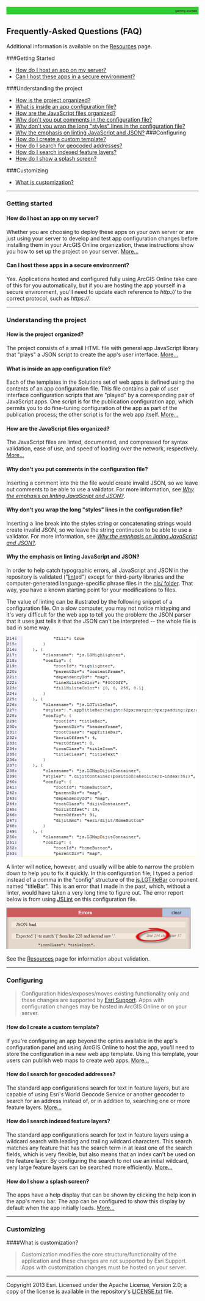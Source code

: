 [host an app on my server]: markdown/HowToHostAppOnYourServer.md
[how the project is organized]: HowProjectIsOrganized.md
[app configuration file]: markdown/UnderstandingConfigurationFile.md
[JavaScript files organized]: markdown/HowJavaScriptFilesAreOrganized.md
[create a custom template]: markdown/HowToCreateCustomTemplate.md
[search for geocoded addresses]: markdown/HowToSearchForGeocodedAddresses.md
[search indexed feature layers]: markdown/HowToSearchIndexedFeatureLayers.md
[show a splash screen]: markdown/HowToShowSplashScreen.md
[sample of invalid JSON]: markdown/images/invalidJSON.png "sample of invalid JSON"
[sample of JSLint check of invalid JSON]: markdown/images/invalidJSONLinted.png "sample of JSLint check of invalid JSON"
[lint]: http://en.wikipedia.org/wiki/Lint_(software)
[JSLint]: http://www.jslint.com/
[js.LGTitleBar]: http://localgovtemplates2.esri.com/support/local-government-online-apps/doc/js2_doc/js.LGTitleBar.html

[nls/ folder]: ../nls/
[Resources]: markdown/Resources.md
[Esri Support]: http://support.esri.com/
[LICENSE.txt]: ../LICENSE.txt

![](markdown/images/gettingStarted.png)

## Frequently-Asked Questions (FAQ)

Additional information is available on the [Resources][] page.

###Getting Started
- [How do I host an app on my server?](hostserver)
- [Can I host these apps in a secure environment?](secure)

###Understanding the project
- [How is the project organized?](projorg)
- [What is inside an app configuration file?](appconfig)
- [How are the JavaScript files organized?](jsorg)
- [Why don't you put comments in the configuration file?](comments)
- [Why don't you wrap the long "styles" lines in the configuration file?](longstyles)
- [Why the emphasis on linting JavaScript and JSON?](linting)
###Configuring
- [How do I create a custom template?](createcustom)
- [How do I search for geocoded addresses?](geocoded)
- [How do I search indexed feature layers?](searchindexed)
- [How do I show a splash screen?](splashscreen)

###Customizing
- [What is customization?](custom)

----------
### Getting started

#### How do I host an app on my server?<a name="hostserver"></a>
Whether you are choosing to deploy these apps on your own server or are just using your server to develop and test app configuration changes before installing them in your ArcGIS Online organization, these instructions show you how to set up the project on your server. [More...][host an app on my server]

#### Can I host these apps in a secure environment?<a name="secure"></a>
Yes. Applications hosted and configured fully using ArcGIS Online take care of this for you automatically, but if you are hosting the app yourself in a secure environment, you'll need to update each reference to *http://* to the correct protocol, such as *https://*.


----------
### Understanding the project

#### How is the project organized?<a name="projectorg"></a>
The project consists of a small HTML file with general app JavaScript library that "plays" a JSON script to create the app's user interface. [More...][how the project is organized]

#### What is inside an app configuration file?<a name="insideconfig"></a>
Each of the templates in the Solutions set of web apps is defined using the contents of an app configuration file. This file contains a pair of user interface configuration scripts that are "played" by a corresponding pair of JavaScript apps. One script is for the publication configuration app, which permits you to do fine-tuning configuration of the app as part of the publication process; the other script is for the web app itself. [More...][app configuration file]

#### How are the JavaScript files organized?<a name="jsorg"></a>
The JavaScript files are linted, documented, and compressed for syntax validation, ease of use, and speed of loading over the network, respectively. [More...][JavaScript files organized]

#### Why don't you put comments in the configuration file?<a name="comments"></a>

Inserting a comment into the the file would create invalid JSON, so we leave out comments to be able to use a validator. For more information, see [*Why the emphasis on linting JavaScript and JSON?*](linting).

#### Why don't you wrap the long "styles" lines in the configuration file?<a name="longstyles"></a>

Inserting a line break into the styles string or concatenating strings would create invalid JSON, so we leave the string continuous to be able to use a validator. For more information, see [*Why the emphasis on linting JavaScript and JSON?*](linting).

#### Why the emphasis on linting JavaScript and JSON?<a name="linting"></a>

In order to help catch typographic errors, all JavaScript and JSON in the repository is validated ("[lint][]ed") except for third-party libraries and the computer-generated language-specific phrase files in the [nls/ folder][]. That way, you have a known starting point for your modifications to files.

The value of linting can be illustrated by the following snippet of a configuration file. On a slow computer, you may not notice mistyping and it's very difficult for the web app to tell you the problem: the JSON parser that it uses just tells it that the JSON can't be interpreted -- the whole file is bad in some way.

![sample of invalid JSON][]

A linter will notice, however, and usually will be able to narrow the problem down to help you to fix it quickly. In this configuration file, I typed a period instead of a comma in the "config" structure of the [js.LGTitleBar][] component named "titleBar". This is an error that I made in the past, which, without a linter, would have taken a very long time to figure out. The error report below is from using [JSLint][] on this configuration file.

![sample of JSLint check of invalid JSON][]

See the [Resources][] page for information about validation.


----------
### Configuring

> Configuration hides/exposes/moves existing functionality only and these changes are supported by [Esri Support][].
> Apps with configuration changes may be hosted in ArcGIS Online or on your server.

#### How do I create a custom template?<a name="createcustom"></a>
If you're configuring an app beyond the optins available in the app's configuration panel and using ArcGIS Online to host the app, you'll need to store the configuration in a new web app template. Using this template, your users can publish web  maps to create web apps. [More...][create a custom template]

#### How do I search for geocoded addresses?<a name="geocode"></a>
The standard app configurations search for text in feature layers, but are capable of using Esri's World Geocode Service or another geocoder to search for an address instead of, or in addition to, searching one or more feature layers. [More...][search for geocoded addresses]

#### How do I search indexed feature layers?<a name="serchindexed"></a>
The standard app configurations search for text in feature layers using a wildcard search with leading and trailing wildcard characters. This search matches any feature that has the search term in at least one of the search fields, which is very flexible, but also means that an index can't be used on the feature layer. By configuring the search to not use an initial wildcard, very large feature layers can be searched more efficiently. [More...][search indexed feature layers]

#### How do I show a splash screen?<a name="splashscreen"></a>
The apps have a help display that can be shown by clicking the help icon in the app's menu bar. The app can be configured to show this display by default when the app initially loads. [More...][show a splash screen]


----------
### Customizing

####What is customization?<a name="custom"></a>
> Customization modifies the core structure/functionality of the application and these changes are not supported by Esri Support.
> Apps with customization changes must be hosted on your server.


----------
Copyright 2013 Esri. Licensed under the Apache License, Version 2.0; a copy of the license is available in the repository's [LICENSE.txt][] file.
